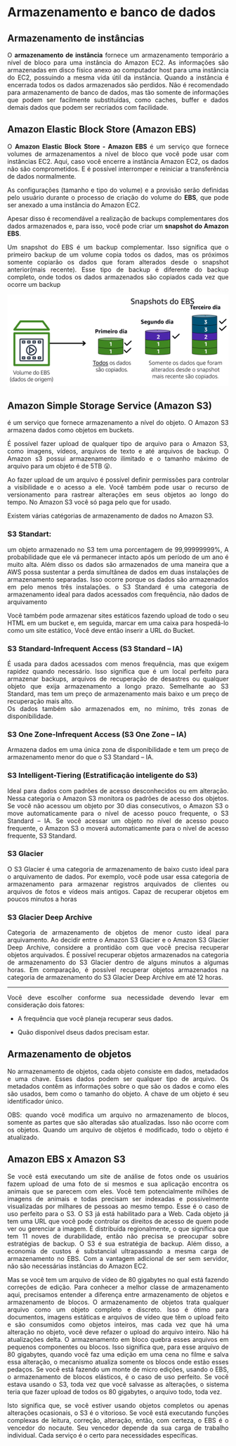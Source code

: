# Armazenamento e banco de dados

## Armazenamento de instâncias

<p align=justify>O <b>armazenamento de instância</b> fornece um armazenamento temporário  a nível de bloco para uma instância do Amazon EC2. As informações são armazenadas em disco físico anexo ao computador host para uma instância do EC2, possuindo a mesma vida útil da instância. Quando a instância é encerrada todos os dados armazenados são perdidos. Não é recomendado para armazenamento de banco de dados, mas tão somente de informações que podem ser facilmente substituídas, como caches, buffer e dados demais dados que podem ser recriados com facilidade.</p>

## Amazon Elastic Block Store (Amazon EBS)

<p align=justify id="block"> O <b>Amazon Elastic Block Store - Amazon EBS</b> é um serviço que fornece volumes de armazenamentos a nível de bloco que você pode usar com instâncias EC2. Aqui, caso você encerre a instância Amazon EC2, os dados não são comprometidos. E é possível interromper e reiniciar a transferência de dados normalmente.</p>

<p align=justify>As configurações (tamanho e tipo do volume) e a provisão serão definidas pelo usuário durante o processo de criação do volume do <b>EBS</b>, que pode ser anexado a uma instância do Amazon EC2.</p>

<p align=justify>Apesar disso é recomendável a realização de backups complementares dos dados armazenados e, para isso, você pode criar um <b>snapshot do Amazon EBS</b>.</p>

<p align=justify>Um snapshot do EBS é um backup complementar. Isso significa que o primeiro backup de um volume copia todos os dados, mas os próximos somente copiarão os dados que foram alterados desde o snapshot anterior(mais recente). Esse tipo de backup é diferente do backup completo, onde todos os dados armazenados são copiados cada vez que ocorre um backup</p>

![Amazon EBS](/IMG/Snapshots-do-EBS.png)

## Amazon Simple Storage Service (Amazon S3)

<p align=justify>é um serviço que fornece armazenamento a nível do objeto. O Amazon S3 armazena dados como objetos em buckets.</p>

<p align=justify>É possível fazer upload de qualquer tipo de arquivo para o Amazon S3, como imagens, vídeos, arquivos de texto e até arquivos de backup. O Amazon s3 possui armazenamento ilimitado e o tamanho máximo de arquivo para um objeto é de 5TB 😮.</p>

<p align=justify>Ao fazer upload de um arquivo é possível definir permissões para controlar a visibilidade e o acesso a ele. Você também pode usar o recurso de versionamento para rastrear alterações em seus objetos ao longo do tempo. No Amazon S3 você só paga pelo que for usado.</p>

<p align=justify>Existem várias catégorias de armazenamento de dados no Amazon S3.</p>

### S3 Standart: 

<p align=justify>um objeto armazenado no S3 tem uma porcentagem de 99,99999999%, A probabilidade que ele vá permanecer intacto após um período de um ano é muito alta. Além disso os dados são armazenados de uma maneira que a AWS possa sustentar a perda simultânea de dados em duas instalações de armazenamento separadas. Isso ocorre porque os dados são armazenados em pelo menos três instalações. o S3 Standard é uma categoria de armazenamento ideal para dados acessados com frequência, não dados de arquivamento</p>

<p align=justify>Você também pode armazenar sites estáticos fazendo upload de todo o seu HTML em um bucket e, em seguida, marcar em uma caixa para hospedá-lo como um site estático, Você deve então inserir a URL do Bucket.</p>

### S3 Standard-Infrequent Access (S3 Standard – IA)

<p align=justify>É usada para dados acessados com menos frequência, mas que exigem rapidez quando necessário. Isso significa que é um local perfeito para armazenar backups, arquivos de recuperação de desastres ou qualquer objeto que exija armazenamento a longo prazo. Semelhante ao S3 Standard, mas tem um preço de armazenamento mais baixo e um preço de recuperação mais alto. <br> Os dados também são armazenados em, no mínimo, três zonas de disponibilidade.</p>

### S3 One Zone-Infrequent Access (S3 One Zone – IA)

<p align=justify>Armazena dados em uma única zona de disponibilidade e tem um preço de armazenamento menor do que o S3 Standard – IA.</p>

### S3 Intelligent-Tiering (Estratificação inteligente do S3)

<p align=justify>Ideal para dados com padrões de acesso desconhecidos ou em alteração. Nessa categoria o Amazon S3 monitora os padrões de acesso dos objetos. Se você não acessou um objeto por 30 dias consecutivos, o Amazon S3 o move automaticamente para o nível de acesso pouco frequente, o S3 Standard – IA. Se você acessar um objeto no nível de acesso pouco frequente, o Amazon S3 o moverá automaticamente para o nível de acesso frequente, S3 Standard.</p>

### S3 Glacier

<p align=justify>O S3 Glacier é uma categoria de armazenamento de baixo custo ideal para o arquivamento de dados. Por exemplo, você pode usar essa categoria de armazenamento para armazenar registros arquivados de clientes ou arquivos de fotos e vídeos mais antigos. Capaz de recuperar objetos em poucos minutos a horas</p>

### S3 Glacier Deep Archive

<p align=justify>Categoria de armazenamento de objetos de menor custo ideal para arquivamento. Ao decidir entre o Amazon S3 Glacier e o Amazon S3 Glacier Deep Archive, considere a prontidão com que você precisa recuperar objetos arquivados. É possível recuperar objetos armazenados na categoria de armazenamento do S3 Glacier dentro de alguns minutos a algumas horas. Em comparação, é possível recuperar objetos armazenados na categoria de armazenamento do S3 Glacier Deep Archive em até 12 horas.</p>

***

<p align=justify>Você deve escolher conforme sua necessidade devendo levar em consideração dois fatores:</p>

* A frequência que você planeja recuperar seus dados.

* Quão disponível dseus dados precisam estar.

## Armazenamento de objetos

<p align=justify>No armazenamento de objetos, cada objeto consiste em dados, metadados e uma chave. Esses dados podem ser qualquer tipo de arquivo. Os metadados contêm as informações sobre o que são os dados e como eles são usados, bem como o tamanho do objeto. A chave de um objeto é seu identificador único.</p>

<p align=justify>OBS: quando você modifica um arquivo no armazenamento de blocos, somente as partes que são alteradas são atualizadas. Isso não ocorre com os objetos. Quando um arquivo de objetos é modificado, todo o objeto é atualizado.</p>

## Amazon EBS x Amazon S3

<p align=justify>Se você está executando um site de análise de fotos onde os usuários fazem upload de uma foto de si mesmos e sua aplicação encontra os animais que se parecem com eles. Você tem potencialmente milhões de imagens de animais e todas precisam ser indexadas e possivelmente visualizadas por milhares de pessoas ao mesmo tempo. Esse é o caso de uso perfeito para o S3. O S3 já está habilitado para a Web. Cada objeto já tem uma URL que você pode controlar os direitos de acesso de quem pode ver ou gerenciar a imagem. É distribuída regionalmente, o que significa que tem 11 noves de durabilidade, então não precisa se preocupar sobre estratégias de backup. O S3 é sua estratégia de backup. Além disso, a economia de custos é substancial ultrapassando a mesma carga de armazenamento no EBS. Com a vantagem adicional de ser sem servidor, não são necessárias instâncias do Amazon EC2.</p>

<p align=justify>Mas se você tem um arquivo de vídeo de 80 gigabytes no qual está fazendo correções de edição. Para conhecer a melhor classe de armazenamento aqui, precisamos entender a diferença entre armazenamento de objetos e armazenamento de blocos. O armazenamento de objetos trata qualquer arquivo como um objeto completo e discreto. Isso é ótimo para documentos, imagens estáticas e arquivos de vídeo que têm o upload feito e são consumidos como objetos inteiros, mas cada vez que há uma alteração no objeto, você deve refazer o upload do arquivo inteiro. Não há atualizações delta. O armazenamento em bloco quebra esses arquivos em pequenos componentes ou blocos. Isso significa que, para esse arquivo de 80 gigabytes, quando você faz uma edição em uma cena no filme e salva essa alteração, o mecanismo atualiza somente os blocos onde estão esses pedaços. Se você está fazendo um monte de micro edições, usando o EBS, o armazenamento de blocos elásticos, é o caso de uso perfeito. Se você estava usando o S3, toda vez que você salvasse as alterações, o sistema teria que fazer upload de todos os 80 gigabytes, o arquivo todo, toda vez.</p>

<p align=justify>Isto significa que, se você estiver usando objetos completos ou apenas alterações ocasionais, o S3 é o vitorioso. Se você está executando funções complexas de leitura, correção, alteração, então, com certeza, o EBS é o vencedor do nocaute. Seu vencedor depende da sua carga de trabalho individual. Cada serviço é o certo para necessidades específicas.</p>